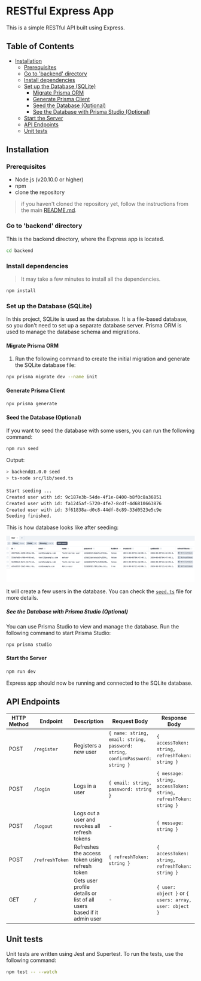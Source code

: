 # RESTful Express App

This is a simple RESTful API built using Express.

## Table of Contents

- [Installation](#installation)
  - [Prerequisites](#prerequisites)
  - [Go to 'backend' directory](#go-to-backend-directory)
  - [Install dependencies](#install-dependencies)
  - [Set up the Database (SQLite)](#set-up-the-database-sqlite)
    - [Migrate Prisma ORM](#migrate-prisma-orm)
    - [Generate Prisma Client](#generate-prisma-client)
    - [Seed the Database (Optional)](#seed-the-database-optional)
    - [See the Database with Prisma Studio (Optional)](#see-the-database-with-prisma-studio-optional)
  - [Start the Server](#start-the-server)
  - [API Endpoints](#api-endpoints)
  - [Unit tests](#unit-tests)

## Installation

### Prerequisites

- Node.js (v20.10.0 or higher)
- npm
- clone the repository

> if you haven't cloned the repository yet, follow the instructions from the main [README.md](../README.md#clone-the-repository).

### Go to 'backend' directory

This is the backend directory, where the Express app is located.

```bash
cd backend
```

### Install dependencies

> It may take a few minutes to install all the dependencies.

```bash
npm install
```

### Set up the Database (SQLite)

In this project, SQLite is used as the database. It is a file-based database, so you don't need to set up a separate database server. Prisma ORM is used to manage the database schema and migrations.

#### Migrate Prisma ORM

1. Run the following command to create the initial migration and generate the SQLite database file:

```bash
npx prisma migrate dev --name init
```

#### Generate Prisma Client

```bash
npx prisma generate
```

#### Seed the Database (Optional)

If you want to seed the database with some users, you can run the following command:

```bash
npm run seed
```

Output:

```bash
> backend@1.0.0 seed
> ts-node src/lib/seed.ts

Start seeding ...
Created user with id: 9c187e3b-54de-4f1e-8400-b8f0c8a36851
Created user with id: fa1245af-5720-4fe7-8cdf-4d6810663876
Created user with id: 3f61838a-d0c8-44df-8c89-33d0523e5c9e
Seeding finished.
```

This is how database looks like after seeding:

![Database schema after seeding](./docs/img/db-after-seed.png)

It will create a few users in the database. You can check the [`seed.ts`](src/lib/seed.ts) file for more details.

##### See the Database with Prisma Studio (Optional)

You can use Prisma Studio to view and manage the database. Run the following command to start Prisma Studio:

```bash
npx prisma studio
```

#### Start the Server

```bash
npm run dev
```

Express app should now be running and connected to the SQLite database.

## API Endpoints

| HTTP Method | Endpoint        | Description                                                           | Request Body                                                                 | Response Body                                                    | Authentication Required |
| ----------- | --------------- | --------------------------------------------------------------------- | ---------------------------------------------------------------------------- | ---------------------------------------------------------------- | ----------------------- |
| POST        | `/register`     | Registers a new user                                                  | `{ name: string, email: string, password: string, confirmPassword: string }` | `{ accessToken: string, refreshToken: string }`                  | No                      |
| POST        | `/login`        | Logs in a user                                                        | `{ email: string, password: string }`                                        | `{ message: string, accessToken: string, refreshToken: string }` | No                      |
| POST        | `/logout`       | Logs out a user and revokes all refresh tokens                        | -                                                                            | `{ message: string }`                                            | Yes                     |
| POST        | `/refreshToken` | Refreshes the access token using refresh token                        | `{ refreshToken: string }`                                                   | `{ accessToken: string, refreshToken: string }`                  | No                      |
| GET         | `/`             | Gets user profile details or list of all users based if it admin user | -                                                                            | `{ user: object }` or `{ users: array, user: object }`           | Yes                     |

## Unit tests

Unit tests are written using Jest and Supertest. To run the tests, use the following command:

```bash
npm test -- --watch
```
